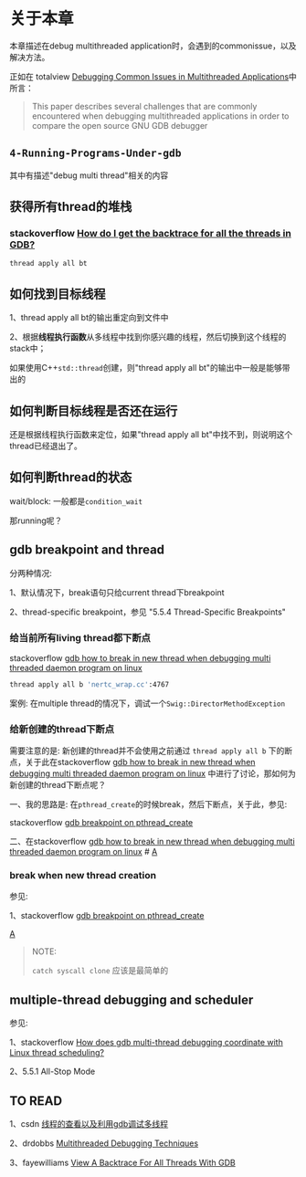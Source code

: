# 关于本章

本章描述在debug multithreaded application时，会遇到的commonissue，以及解决方法。

正如在 totalview [Debugging Common Issues in Multithreaded Applications](https://totalview.io/sites/totalview/files/pdfs/white-paper-totalview-debugging-multithreaded-apps.pdf)中所言：

> This paper describes several challenges that are commonly encountered when debugging multithreaded applications in order to compare the open source GNU GDB debugger



## `4-Running-Programs-Under-gdb`

其中有描述"debug multi thread"相关的内容

## 获得所有thread的堆栈

### stackoverflow [How do I get the backtrace for all the threads in GDB?](https://stackoverflow.com/questions/18391808/how-do-i-get-the-backtrace-for-all-the-threads-in-gdb)

```shell
thread apply all bt
```



## 如何找到目标线程

1、thread apply all bt的输出重定向到文件中

2、根据**线程执行函数**从多线程中找到你感兴趣的线程，然后切换到这个线程的stack中；

如果使用C++`std::thread`创建，则"thread apply all bt"的输出中一般是能够带出的

## 如何判断目标线程是否还在运行

还是根据线程执行函数来定位，如果"thread apply all bt"中找不到，则说明这个thread已经退出了。



## 如何判断thread的状态

wait/block: 一般都是`condition_wait`

那running呢？



## gdb breakpoint and thread

分两种情况:

1、默认情况下，break语句只给current thread下breakpoint

2、thread-specific breakpoint，参见 "5.5.4 Thread-Specific Breakpoints"



### 给当前所有living thread都下断点

stackoverflow [gdb how to break in new thread when debugging multi threaded daemon program on linux](https://stackoverflow.com/questions/55067510/gdb-how-to-break-in-new-thread-when-debugging-multi-threaded-daemon-program-on-l)

```sh
thread apply all b 'nertc_wrap.cc':4767
```

案例: 在multiple thread的情况下，调试一个`Swig::DirectorMethodException`

### 给新创建的thread下断点

需要注意的是: 新创建的thread并不会使用之前通过 `thread apply all b` 下的断点，关于此在stackoverflow [gdb how to break in new thread when debugging multi threaded daemon program on linux](https://stackoverflow.com/questions/55067510/gdb-how-to-break-in-new-thread-when-debugging-multi-threaded-daemon-program-on-l) 中进行了讨论，那如何为新创建的thread下断点呢？

一、我的思路是: 在`pthread_create`的时候break，然后下断点，关于此，参见:

stackoverflow [gdb breakpoint on pthread_create](https://stackoverflow.com/questions/1440643/gdb-breakpoint-on-pthread-create)

二、在stackoverflow  [gdb how to break in new thread when debugging multi threaded daemon program on linux](https://stackoverflow.com/questions/55067510/gdb-how-to-break-in-new-thread-when-debugging-multi-threaded-daemon-program-on-l) # [A](https://stackoverflow.com/a/55097959/10173843)



### break when new thread creation

参见: 

1、stackoverflow [gdb breakpoint on pthread_create](https://stackoverflow.com/questions/1440643/gdb-breakpoint-on-pthread-create)

[A](https://stackoverflow.com/a/1444836/10173843)

> NOTE: 
>
> `catch syscall clone` 应该是最简单的

## multiple-thread debugging and scheduler

参见:

1、stackoverflow [How does gdb multi-thread debugging coordinate with Linux thread scheduling?](https://stackoverflow.com/questions/50055181/how-does-gdb-multi-thread-debugging-coordinate-with-linux-thread-scheduling)

2、5.5.1 All-Stop Mode

## TO READ

1、csdn [线程的查看以及利用gdb调试多线程](https://blog.csdn.net/zhangye3017/article/details/80382496)

2、drdobbs [Multithreaded Debugging Techniques](https://www.drdobbs.com/cpp/multithreaded-debugging-techniques/199200938?pgno=6)

3、fayewilliams [View A Backtrace For All Threads With GDB](https://www.fayewilliams.com/2015/05/05/view-a-backtrace-for-all-threads-with-gdb/)

